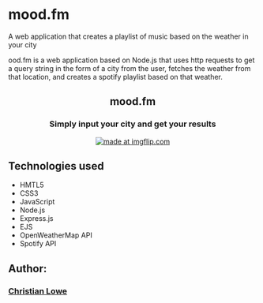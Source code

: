 # mood.fm
A web application that creates a playlist of music based on the weather in your city


ood.fm is a web application based on Node.js that uses http requests to get a query string in the form of a city from the user, 
fetches the weather from that location, and creates a spotify playlist based on that weather.

<h2 align="center"> mood.fm</h2>
<h3 align="center"> Simply input your city and get your results </h3>
<p align="center"><a href="https://imgflip.com/gif/27q4p8" ><img src="https://i.imgflip.com/27q4p8.gif" title="made at imgflip.com"/></a></p>


## Technologies used
  * HMTL5
  * CSS3
  * JavaScript 
  * Node.js
  * Express.js
  * EJS
  * OpenWeatherMap API
  * Spotify API

## Author:
  ### <a href="https://github.com/TheBrotherFromASouthernMother">Christian Lowe</a>
